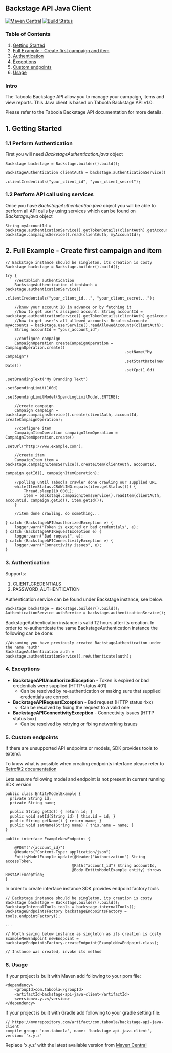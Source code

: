 ## Backstage API Java Client

[![Maven Central](https://maven-badges.herokuapp.com/maven-central/com.taboola/backstage-api-java-client/badge.svg?style=plastic)](https://maven-badges.herokuapp.com/maven-central/com.taboola/backstage-api-java-client)
[![Build Status](https://travis-ci.com/taboola/backstage-api-java-client.svg?branch=master)](https://travis-ci.com/taboola/backstage-api-java-client)

### Table of Contents
1. [Getting Started](#1-getting-started)
2. [Full Example - Create first campaign and item ](#2-full-example---create-first-campaign-and-item)
3. [Authentication](#3-authentication)
4. [Exceptions](#4-exceptions)
5. [Custom endpoints](#5-custom-end-points)
6. [Usage](#6-usage)

### Intro
The Taboola Backstage API allow you to manage your campaign, items and view reports.
This Java client is based on Taboola Backstage API v1.0.

Please refer to the Taboola Backstage API documentation for more details.

## 1. Getting Started


### 1.1 Perform Authentication
First you will need _BackstageAuthentication.java_ object
```
Backstage backstage = Backstage.builder().build();

BackstageAuthentication clientAuth = backstage.authenticationService()
                                              .clientCredentials("your_client_id", "your_client_secret");
```

### 1.2 Perform API call using services
Once you have _BackstageAuthentication.java_ object you will be able to perform all 
API calls by using services which can be found on _Backstage.java_ object
```
String myAccountId = backstage.authenticationService().getTokenDetails(clientAuth).getAccountId();
backstage.campaignsService().read(clientAuth, myAccountId);
```


## 2. Full Example - Create first campaign and item
```
// Backstage instance should be singleton, its creation is costy 
Backstage backstage = Backstage.builder().build();

try {
    //establish authentication
    BackstageAuthentication clientAuth = backstage.authenticationService()
                                                  .clientCredentials("your_client_id...", "your_client_secret...");

    //know your account ID in advance or by fetching it
    //how to get user's assigned account: String accountId = backstage.authenticationService().getTokenDetails(clientAuth).getAccountId();
    //how to get user's all allowed accounts: Results<Account> myAccounts = backstage.userService().readAllowedAccounts(clientAuth);
    String accountId = "your_account_id";

    //configure campaign
    CampaignOperation createCampaignOperation = CampaignOperation.create()
                                                    .setName("My Campaign")
                                                    .setStartDate(new Date())
                                                    .setCpc(1.0d)
                                                    .setBrandingText("My Branding Text")
                                                    .setSpendingLimit(100d)
                                                    .setSpendingLimitModel(SpendingLimitModel.ENTIRE);

    //create campaign
    Campaign campaign = backstage.campaignsService().create(clientAuth, accountId, createCampaignOperation);

    //configure item
    CampaignItemOperation campaignItemOperation = CampaignItemOperation.create()
                                                    .setUrl("http://www.example.com");

    //create item
    CampaignItem item = backstage.campaignItemsService().createItem(clientAuth, accountId,
                                                                    campaign.getId(), campaignItemOperation);

    //polling until Taboola crawler done crawling our supplied URL
    while(ItemStatus.CRAWLING.equals(item.getStatus())) {
        Thread.sleep(10_000L);
        item = backstage.campaignItemsService().readItem(clientAuth, accountId, campaign.getId(), item.getId());
    }

    //item done crawling, do something...

} catch (BackstageAPIUnauthorizedException e) {
    logger.warn("Token is expired or bad credentials", e);
} catch (BackstageAPIRequestException e) {
    logger.warn("Bad request", e);
} catch (BackstageAPIConnectivityException e) {
    logger.warn("Connectivity issues", e);
}
```

### 3. Authentication

Supports:
1. CLIENT_CREDENTIALS
2. PASSWORD_AUTHENTICATION

Authentication service can be found under Backstage instance, see below:
```
Backstage backstage = Backstage.builder().build();
AuthenticationService authService = backstage.authenticationService();
```

BackstageAuthentication instance is valid 12 hours after its creation. 
In order to re-authenticate the same BackstageAuthentication instance the following can be done:

```
//Assuming you have previously created BackstageAuthentication under the name 'auth'
BackstageAuthentication auth = backstage.authenticationService().reAuthenticate(auth);
``` 

### 4. Exceptions

- **BackstageAPIUnauthorizedException** - Token is expired or bad credentials were supplied (HTTP status 401)
  - Can be resolved by re-authentication or making sure that supplied credentials are correct
- **BackstageAPIRequestException** - Bad request (HTTP status 4xx)
  - Can be resolved by fixing the request to a valid one
- **BackstageAPIConnectivityException** - Connectivity issues (HTTP status 5xx)
  - Can be resolved by retrying or fixing networking issues

### 5. Custom endpoints

If there are unsupported API endpoints or models, SDK provides tools to extend.

To know what is possible when creating endpoints interface please refer to [Retrofit2 documentation](https://square.github.io/retrofit/)

Lets assume following model and endpoint is not present in current running SDK version
```
public class EntityModelExample {
  private String id;
  private String name;

  public String getId() { return id; }
  public void setId(String id) { this.id = id; }
  public String getName() { return name; }
  public void setName(String name) { this.name = name; }
}

public interface ExampleNewEndpoint {

    @POST("/{account_id}")
    @Headers("Content-Type: application/json")
    EntityModelExample update(@Header("Authorization") String accessToken,
                             @Path("account_id") String accountId,
                             @Body EntityModelExample entity) throws RestAPIException;
}
```

In order to create interface instance SDK provides endpoint factory tools 

```
// Backstage instance should be singleton, its creation is costy
Backstage backstage = Backstage.builder().build();
BackstageInternalTools tools = backstage.internalTools();
BackstageEndpointsFactory backstageEndpointsFactory = tools.endpointFactory();

...

// Worth saving below instance as singleton as its creation is costy
ExampleNewEndpoint newEndpoint = backstageEndpointsFactory.createEndpoint(ExampleNewEndpoint.class);

// Instance was created, invoke its method
```

### 6. Usage

If your project is built with Maven add following to your pom file:

```
<dependency>
    <groupId>com.taboola</groupId>
    <artifactId>backstage-api-java-client</artifactId>
    <version>x.y.z</version>
</dependency>
```

If your project is built with Gradle add following to your gradle setting file:

```
// https://mvnrepository.com/artifact/com.taboola/backstage-api-java-client
compile group: 'com.taboola', name: 'backstage-api-java-client', version: 'x.y.z'
```

Replace 'x.y.z' with the latest available version from [Maven Central](https://mvnrepository.com/artifact/com.taboola/backstage-api-java-client)